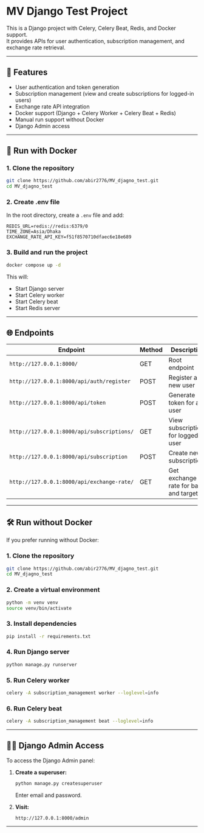 # MV Django Test Project

This is a Django project with Celery, Celery Beat, Redis, and Docker support.  
It provides APIs for user authentication, subscription management, and exchange rate retrieval.

---

## 🚀 Features

- User authentication and token generation
- Subscription management (view and create subscriptions for logged-in users)
- Exchange rate API integration
- Docker support (Django + Celery Worker + Celery Beat + Redis)
- Manual run support without Docker
- Django Admin access

---

## 🐳 Run with Docker

### 1. Clone the repository
```bash
git clone https://github.com/abir2776/MV_djagno_test.git
cd MV_djagno_test
```

### 2. Create .env file
In the root directory, create a `.env` file and add:
```env
REDIS_URL=redis://redis:6379/0
TIME_ZONE=Asia/Dhaka
EXCHANGE_RATE_API_KEY=f51f8570710dfaec6e18e689
```

### 3. Build and run the project
```bash
docker compose up -d
```

This will:
- Start Django server
- Start Celery worker
- Start Celery beat
- Start Redis server

---

## 🌐 Endpoints

| Endpoint | Method | Description |
|----------|--------|-------------|
| `http://127.0.0.1:8000/` | GET | Root endpoint |
| `http://127.0.0.1:8000/api/auth/register` | POST | Register a new user |
| `http://127.0.0.1:8000/api/token` | POST | Generate token for a user |
| `http://127.0.0.1:8000/api/subscriptions/` | GET | View subscriptions for logged-in user |
| `http://127.0.0.1:8000/api/subscription` | POST | Create new subscription |
| `http://127.0.0.1:8000/api/exchange-rate/` | GET | Get exchange rate for base and target |

---

## 🛠 Run without Docker

If you prefer running without Docker:

### 1. Clone the repository
```bash
git clone https://github.com/abir2776/MV_djagno_test.git
cd MV_djagno_test
```

### 2. Create a virtual environment
```bash
python -m venv venv
source venv/bin/activate
```

### 3. Install dependencies
```bash
pip install -r requirements.txt
```

### 4. Run Django server
```bash
python manage.py runserver
```

### 5. Run Celery worker
```bash
celery -A subscription_management worker --loglevel=info
```

### 6. Run Celery beat
```bash
celery -A subscription_management beat --loglevel=info
```

---

## 👨‍💻 Django Admin Access

To access the Django Admin panel:

1. **Create a superuser:**
   ```bash
   python manage.py createsuperuser
   ```
   Enter email and password.

2. **Visit:**
   ```
   http://127.0.0.1:8000/admin
   ```

---